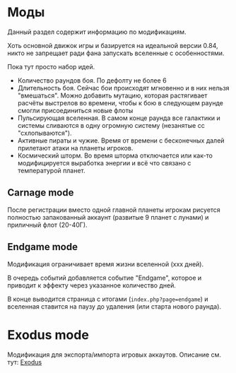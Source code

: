 # Моды

Данный раздел содержит информацию по модификациям.

Хоть основной движок игры и базируется на идеальной версии 0.84, никто не запрещает ради фана запускать вселенные с особенностями.

Пока тут просто набор идей.

- Количество раундов боя. По дефолту не более 6
- Длительность боя. Сейчас бои происходят мгновенно и в них нельзя "вмешаться". Можно добавить мутацию, которая растягивает расчёты выстрелов во времени, чтобы к бою в следующем раунде смогли присоединиться новые флоты
- Пульсирующая вселенная. В самом конце раунда все галактики и системы сливаются в одну огромную систему (незанятые сс "схлопываются").
- Активные пираты и чужие. Время от времени с бесконечных далей прилетают атаки на планеты игроков.
- Космический шторм. Во время шторма отключается или как-то модифицируется выработка энергии и всё что связано с температурой планет.

## Carnage mode

После регистрации вместо одной главной планеты игрокам рисуется полностью запакованный аккаунт (развитые 9 планет с лунами) и приличный флот (20-40Г).

## Endgame mode

Модификация ограничивает время жизни вселенной (xxx дней).

В очередь событий добавляется событие "Endgame", которое и приводит к эффекту через указанное количество дней.

В конце выводится страница с итогами (`index.php?page=endgame`) и вселенная ставится на паузу до удаления (или старта нового раунда).

# Exodus mode

Модификация для экспорта/импорта игровых аккаутов. Описание см. тут: [Exodus](exodus.md)
